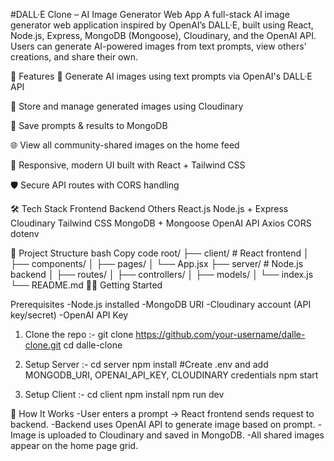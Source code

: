 #DALL·E Clone – AI Image Generator Web App
A full-stack AI image generator web application inspired by OpenAI’s DALL·E, built using React, Node.js, Express, MongoDB (Mongoose), Cloudinary, and the OpenAI API. Users can generate AI-powered images from text prompts, view others’ creations, and share their own.

🚀 Features
🔎 Generate AI images using text prompts via OpenAI's DALL·E API

💾 Store and manage generated images using Cloudinary

📝 Save prompts & results to MongoDB

🌐 View all community-shared images on the home feed

🎨 Responsive, modern UI built with React + Tailwind CSS

🛡️ Secure API routes with CORS handling

🛠️ Tech Stack
Frontend	Backend	Others
React.js	Node.js + Express	Cloudinary
Tailwind CSS	MongoDB + Mongoose	OpenAI API
Axios	CORS	dotenv

📁 Project Structure
bash
Copy code
root/
├── client/           # React frontend
│   ├── components/
│   ├── pages/
│   └── App.jsx
├── server/           # Node.js backend
│   ├── routes/
│   ├── controllers/
│   ├── models/
│   └── index.js
└── README.md
🧑‍💻 Getting Started

Prerequisites
-Node.js installed
-MongoDB URI
-Cloudinary account (API key/secret)
-OpenAI API Key

1. Clone the repo :-
git clone https://github.com/your-username/dalle-clone.git
cd dalle-clone

3. Setup Server :-
cd server
npm install
#Create .env and add MONGODB_URI, OPENAI_API_KEY, CLOUDINARY credentials
npm start

3. Setup Client :-
cd client
npm install
npm run dev

🧠 How It Works
-User enters a prompt → React frontend sends request to backend.
-Backend uses OpenAI API to generate image based on prompt.
-Image is uploaded to Cloudinary and saved in MongoDB.
-All shared images appear on the home page grid.
